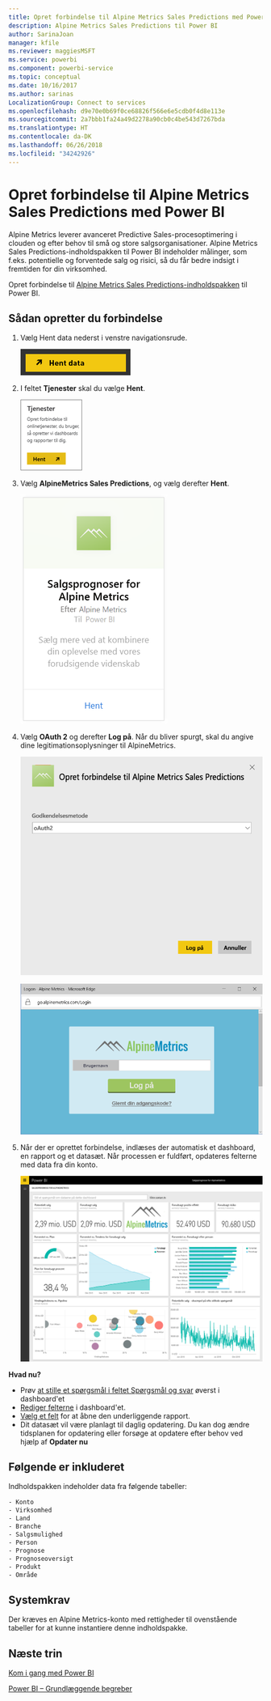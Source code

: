 ```yaml
---
title: Opret forbindelse til Alpine Metrics Sales Predictions med Power BI
description: Alpine Metrics Sales Predictions til Power BI
author: SarinaJoan
manager: kfile
ms.reviewer: maggiesMSFT
ms.service: powerbi
ms.component: powerbi-service
ms.topic: conceptual
ms.date: 10/16/2017
ms.author: sarinas
LocalizationGroup: Connect to services
ms.openlocfilehash: d9e70e0b69f0ce68826f566e6e5cdb0f4d8e113e
ms.sourcegitcommit: 2a7bbb1fa24a49d2278a90cb0c4be543d7267bda
ms.translationtype: HT
ms.contentlocale: da-DK
ms.lasthandoff: 06/26/2018
ms.locfileid: "34242926"
---
```

# <a name="connect-to-alpine-metrics-sales-predictions-with-power-bi"></a>Opret forbindelse til Alpine Metrics Sales Predictions med Power BI
Alpine Metrics leverer avanceret Predictive Sales-procesoptimering i clouden og efter behov til små og store salgsorganisationer. Alpine Metrics Sales Predictions-indholdspakken til Power BI indeholder målinger, som f.eks. potentielle og forventede salg og risici, så du får bedre indsigt i fremtiden for din virksomhed. 

Opret forbindelse til [Alpine Metrics Sales Predictions-indholdspakken](https://app.powerbi.com/getdata/services/alpine-metrics) til Power BI.

## <a name="how-to-connect"></a>Sådan opretter du forbindelse
1. Vælg Hent data nederst i venstre navigationsrude.  
   
    ![](media/service-connect-to-alpine-metrics/getdata.png)
2. I feltet **Tjenester** skal du vælge **Hent**.  
   
    ![](media/service-connect-to-alpine-metrics/services.png)
3. Vælg **AlpineMetrics Sales Predictions**, og vælg derefter **Hent**.  
   
    ![](media/service-connect-to-alpine-metrics/alpine.png)
4. Vælg **OAuth 2** og derefter **Log på**. Når du bliver spurgt, skal du angive dine legitimationsoplysninger til AlpineMetrics.
   
    ![](media/service-connect-to-alpine-metrics/creds.png)
   
    ![](media/service-connect-to-alpine-metrics/creds2.png)
5. Når der er oprettet forbindelse, indlæses der automatisk et dashboard, en rapport og et datasæt. Når processen er fuldført, opdateres felterne med data fra din konto.
   
    ![](media/service-connect-to-alpine-metrics/dashboard.png)

**Hvad nu?**

* Prøv [at stille et spørgsmål i feltet Spørgsmål og svar](power-bi-q-and-a.md) øverst i dashboard'et
* [Rediger felterne](service-dashboard-edit-tile.md) i dashboard'et.
* [Vælg et felt](service-dashboard-tiles.md) for at åbne den underliggende rapport.
* Dit datasæt vil være planlagt til daglig opdatering. Du kan dog ændre tidsplanen for opdatering eller forsøge at opdatere efter behov ved hjælp af **Opdater nu**

## <a name="whats-included"></a>Følgende er inkluderet
Indholdspakken indeholder data fra følgende tabeller:  

    - Konto    
    - Virksomhed    
    - Land    
    - Branche    
    - Salgsmulighed  
    - Person  
    - Prognose    
    - Prognoseoversigt    
    - Produkt  
    - Område    

## <a name="system-requirements"></a>Systemkrav
Der kræves en Alpine Metrics-konto med rettigheder til ovenstående tabeller for at kunne instantiere denne indholdspakke.

## <a name="next-steps"></a>Næste trin
[Kom i gang med Power BI](service-get-started.md)

[Power BI – Grundlæggende begreber](service-basic-concepts.md)

